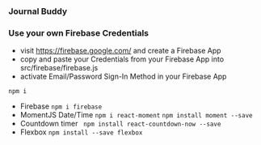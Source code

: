 ### Journal Buddy

### Use your own Firebase Credentials

* visit https://firebase.google.com/ and create a Firebase App
* copy and paste your Credentials from your Firebase App into src/firebase/firebase.js
* activate Email/Password Sign-In Method in your Firebase App

``` npm i ```
* Firebase
``` npm i firebase ```
* MomentJS Date/Time
``` npm i react-moment ```
``` npm install moment --save ```
* Countdown timer
``` npm install react-countdown-now --save```
* Flexbox
``` npm install --save flexbox ```